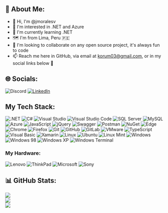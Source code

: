 ## 💫 About Me:
- 👋 Hi, I'm @jmoralesv
- 👀 I'm interested in .NET and Azure
- 🌱 I'm currently learning .NET
- 🗺 I'm from Lima, Peru 🇵🇪
- 💞️ I'm looking to collaborate on any open source project, it's always fun to code
- 📫 Reach me here in GitHub, via email at korum03@gmail.com, or in my social links below 🙌

## 🌐 Socials:
![Discord](https://img.shields.io/badge/jmoralesv03-white?logo=discord)
[![LinkedIn](https://img.shields.io/badge/LinkedIn-%230077B5.svg?logo=linkedin&logoColor=white)](https://www.linkedin.com/in/jorgemoralesvidal/) 

## My Tech Stack:
![.NET](https://img.shields.io/badge/.NET-8A2BE2?style=for-the-badge&logo=dotnet&logoColor=white)
![C#](https://img.shields.io/badge/c%23-%23239120.svg?style=for-the-badge&logo=c-sharp&logoColor=white)
![Visual Studio](https://img.shields.io/badge/Visual%20Studio-8A2BE2?style=for-the-badge&logo=visualstudio&logoColor=white)
![Visual Studio Code](https://img.shields.io/badge/Visual%20Studio%20Code-blue?style=for-the-badge&logo=visualstudiocode&logoColor=white)
![SQL Server](https://img.shields.io/badge/SQL%20Server-red?style=for-the-badge&logo=microsoftsqlserver&logoColor=white)
![MySQL](https://img.shields.io/badge/MySQL-blue?style=for-the-badge&logo=mysql&logoColor=white)
![Azure](https://img.shields.io/badge/Azure-blue?style=for-the-badge&logo=microsoftazure&logoColor=white)
![JavaScript](https://img.shields.io/badge/JavaScript-darkgreen?style=for-the-badge&logo=javascript&logoColor=white)
![jQuery](https://img.shields.io/badge/jQuery-blue?style=for-the-badge&logo=jquery&logoColor=white)
![Swagger](https://img.shields.io/badge/-Swagger-%23Clojure?style=for-the-badge&logo=swagger&logoColor=white)
![Postman](https://img.shields.io/badge/Postman-FF6C37?style=for-the-badge&logo=postman&logoColor=white)
![NuGet](https://img.shields.io/badge/NuGet-darkblue?style=for-the-badge&logo=nuget&logoColor=white)
![Edge](https://img.shields.io/badge/Microsoft%20Edge-blue?style=for-the-badge&logo=microsoftedge&logoColor=white)
![Chrome](https://img.shields.io/badge/Google%20Chrome-green?style=for-the-badge&logo=googlechrome&logoColor=white)
![Firefox](https://img.shields.io/badge/Firefox-red?style=for-the-badge&logo=firefox&logoColor=white)
![Git](https://img.shields.io/badge/Git-orange?style=for-the-badge&logo=git&logoColor=white)
![GitHub](https://img.shields.io/badge/GitHub-8A2BE2?style=for-the-badge&logo=github&logoColor=white)
![GitLab](https://img.shields.io/badge/GitLab-orange?style=for-the-badge&logo=gitlab&logoColor=white)
![VMware](https://img.shields.io/badge/VMware-fire?style=for-the-badge&logo=vmware&logoColor=white)
![TypeScript](https://img.shields.io/badge/TypeScript-green?style=for-the-badge&logo=typescript&logoColor=white)
![Visual Basic](https://img.shields.io/badge/Visual%20Basic%20.NET-green?style=for-the-badge&logo=visualbasic&logoColor=white)
![Xamarin](https://img.shields.io/badge/Xamarin-blue?style=for-the-badge&logo=xamarin&logoColor=white)
![Linux](https://img.shields.io/badge/Linux-yellow?style=for-the-badge&logo=linux&logoColor=white)
![Ubuntu](https://img.shields.io/badge/Ubuntu-8A2BE2?style=for-the-badge&logo=ubuntu&logoColor=white)
![Linux Mint](https://img.shields.io/badge/Linux%20Mint-green?style=for-the-badge&logo=linuxmint&logoColor=white)
![Windows](https://img.shields.io/badge/Windows-blue?style=for-the-badge&logo=windows&logoColor=white)
![Windows 98](https://img.shields.io/badge/Windows%2098-black?style=for-the-badge&logo=windows95&logoColor=white)
![Windows XP](https://img.shields.io/badge/Windows%20XP-green?style=for-the-badge&logo=windowsxp&logoColor=white)
![Windows Terminal](https://img.shields.io/badge/Windows%20Terminal-black?style=for-the-badge&logo=windowsterminal&logoColor=white)

### My Hardware:
![Lenovo](https://img.shields.io/badge/Lenovo-red?style=for-the-badge&logo=lenovo&logoColor=white)
![ThinkPad](https://img.shields.io/badge/ThinkPad-red?style=for-the-badge&logo=thinkpad&logoColor=white)
![Microsoft](https://img.shields.io/badge/Microsoft-blue?style=for-the-badge&logo=microsoft&logoColor=white)
![Sony](https://img.shields.io/badge/Sony-black?style=for-the-badge&logo=sony&logoColor=white)

## 📊 GitHub Stats:
![](https://github-readme-stats.vercel.app/api?username=jmoralesv&theme=dark&hide_border=false&include_all_commits=false&count_private=false)<br/>
![](https://github-readme-streak-stats.herokuapp.com/?user=jmoralesv&theme=dark&hide_border=false)<br/>
![](https://github-readme-stats.vercel.app/api/top-langs/?username=jmoralesv&theme=dark&hide_border=false&include_all_commits=false&count_private=false&layout=compact)

<!---
jmoralesv/jmoralesv is a ✨ special ✨ repository because its `README.md` (this file) appears on your GitHub profile.
You can click the Preview link to take a look at your changes.
--->
